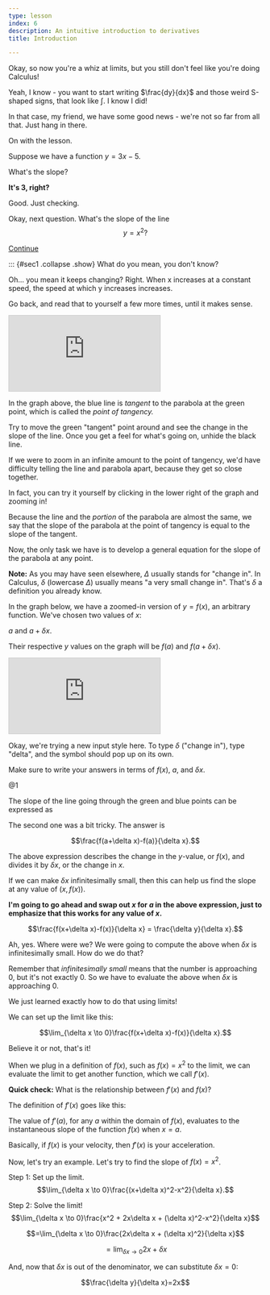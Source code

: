 ```yaml
---
type: lesson
index: 6
description: An intuitive introduction to derivatives
title: Introduction

---
```


Okay, so now you\'re a whiz at limits, but you still don\'t feel like
you\'re doing Calculus!

Yeah, I know - you want to start writing $\frac{dy}{dx}$ and those weird
S-shaped signs, that look like $\int$. I know I did!

In that case, my friend, we have some good news - we\'re not so far from
all that. Just hang in there.

On with the lesson.

Suppose we have a function $y=3x-5$.

What\'s the slope?

**It\'s 3, right?**

Good. Just checking.

Okay, next question. What\'s the slope of the line $$y=x^2?$$

<a href="#sec1" id="button1" class="btn btn-success text-light">Continue</a>

::: {#sec1 .collapse .show}
What do you mean, you don\'t know?

Oh\... you mean it keeps changing? Right. When x increases at a constant
speed, the speed at which y increases increases.

Go back, and read that to yourself a few more times, until it makes
sense.

<iframe src="https://www.desmos.com/calculator/kh3mig4qor?embed"  style="border: 1px solid #ccc" class="graph" frameborder=0></iframe>
  

In the graph above, the blue line is *tangent* to the parabola at the
green point, which is called the *point of tangency.*

Try to move the green \"tangent\" point around and see the change in the
slope of the line. Once you get a feel for what\'s going on, unhide the
black line.

If we were to zoom in an infinite amount to the point of tangency, we\'d
have difficulty telling the line and parabola apart, because they get so
close together.

In fact, you can try it yourself by clicking in the lower right of the
graph and zooming in!

Because the line and the *portion* of the parabola are almost the same,
we say that the slope of the parabola at the point of tangency is equal
to the slope of the tangent.

Now, the only task we have is to develop a general equation for the
slope of the parabola at any point.

**Note:** As you may have seen elsewhere, $\Delta$ usually stands for
\"change in\". In Calculus, $\delta$ (lowercase $\Delta$) usually means
\"a very small change in\". That\'s $\delta$ a definition you already
know.

In the graph below, we have a zoomed-in version of $y=f(x)$, an
arbitrary function. We\'ve chosen two values of $x$:

$a$ and $a+\delta x$.

Their respective $y$ values on the graph will be $f(a)$ and
$f(a+\delta x)$.

<iframe src="https://www.desmos.com/calculator/crcyhxkkmm?embed" class="graph" style="border: 1px solid #ccc" frameborder=0></iframe>

Okay, we\'re trying a new input style here. To type $\delta$ (\"change
in\"), type \"delta\", and the symbol should pop up on its own.

Make sure to write your answers in terms of $f(x)$, $a$, and $\delta x$.

@1

The slope of the line going through the green and blue points can be
expressed as 

The second one was a bit tricky. The answer is

$$\frac{f(a+\delta x)-f(a)}{\delta x}.$$

The above expression describes the change in the $y$-value, or $f(x)$,
and divides it by $\delta x$, or the change in $x$.

If we can make $\delta x$ infinitesimally small, then this can help us
find the slope at any value of $(x,f(x))$.

**I\'m going to go ahead and swap out $x$ for $a$ in the above
expression, just to emphasize that this works for any value of $x$.**

$$\frac{f(x+\delta x)-f(x)}{\delta x} = \frac{\delta y}{\delta x}.$$

Ah, yes. Where were we? We were going to compute the above when
$\delta x$ is infinitesimally small. How do we do that?

Remember that *infinitesimally small* means that the number is
approaching $0$, but it\'s not exactly 0. So we have to evaluate the
above when $\delta x$ is approaching $0$.

We just learned exactly how to do that using limits!

We can set up the limit like this:

$$\lim_{\delta x \to 0}\frac{f(x+\delta x)-f(x)}{\delta x}.$$

Believe it or not, that\'s it!

When we plug in a definition of $f(x)$, such as $f(x)=x^2$ to the limit,
we can evaluate the limit to get another function, which we call
$f'(x)$.

**Quick check:** What is the relationship between $f'(x)$ and $f(x)$?



The definition of $f'(x)$ goes like this:

The value of $f'(a)$, for any $a$ within the domain of $f(x)$, evaluates
to the instantaneous slope of the function $f(x)$ when $x=a$.

Basically, if $f(x)$ is your velocity, then $f'(x)$ is your
acceleration.


Now, let\'s try an example. Let\'s try to find the slope of $f(x)=x^2$.

Step 1: Set up the limit.
$$\lim_{\delta x \to 0}\frac{(x+\delta x)^2-x^2}{\delta x}.$$

Step 2: Solve the limit!
$$\lim_{\delta x \to 0}\frac{x^2 + 2x\delta x + (\delta x)^2-x^2}{\delta x}$$

$$=\lim_{\delta x \to 0}\frac{2x\delta x + (\delta x)^2}{\delta x}$$

$$=\lim_{\delta x \to 0}2x + \delta x$$

And, now that $\delta x$ is out of the denominator, we can substitute
$\delta x =0$:

$$\frac{\delta y}{\delta x}=2x$$

<!--stackedit_data:
eyJkaXNjdXNzaW9ucyI6eyJaRXJSbnhOYmNYTGdlRWJqIjp7In
RleHQiOiJUaGUgZ2VuZXJhbCBmb3JtdWxhIGZvciBzbG9wZSBp
cyIsInN0YXJ0IjoyNTU2LCJlbmQiOjI1ODh9LCI3VHR6NkxWNj
ZPR2MwaGZtIjp7InRleHQiOiJncmVlbiBhbmQgYmx1ZSBwb2lu
dHMgY2FuIGJlIGV4cHJlc3NlZCBhcyIsInN0YXJ0IjoyNjMyLC
JlbmQiOjI2NzN9LCJCWHhSUzVaNFd0WTJVRElOIjp7InRleHQi
OiIqKlF1aWNrIGNoZWNrOioqIFdoYXQgaXMgdGhlIHJlbGF0aW
9uc2hpcCBiZXR3ZWVuICRmJyh4KSQgYW5kICRmKHgpJD8iLCJz
dGFydCI6Mzg3OSwiZW5kIjozOTQ4fX0sImNvbW1lbnRzIjp7Im
dYc3E3NEhTeWt6RzFwdGIiOnsiZGlzY3Vzc2lvbklkIjoiWkVy
Um54TmJjWExnZUViaiIsInN1YiI6ImdoOjY1MzE4Njg1IiwidG
V4dCI6IkltcG9ydCBhcyBwcmFjdGljZSBwcm9ibGVtIiwiY3Jl
YXRlZCI6MTYyMjg0MDgzNDk5OH0sIlJ1UjBWamZRT0NiY2tGVD
IiOnsiZGlzY3Vzc2lvbklkIjoiN1R0ejZMVjY2T0djMGhmbSIs
InN1YiI6ImdoOjY1MzE4Njg1IiwidGV4dCI6ImltcG9ydCBhcy
BwcmFjdGljZSBwcm9ibGVtIiwiY3JlYXRlZCI6MTYyMjg0MDky
ODM5OH0sIkE4bFVCRUMxbjN2VHRSRjEiOnsiZGlzY3Vzc2lvbk
lkIjoiQlh4UlM1WjRXdFkyVURJTiIsInN1YiI6ImdoOjY1MzE4
Njg1IiwidGV4dCI6ImltcG9ydCBhcyBwcmFjdGljZSBwcm9ibG
VtIiwiY3JlYXRlZCI6MTYyMjg0MDk2Mjc0MH19LCJoaXN0b3J5
IjpbMTAyMTgxNDQyNl19
-->